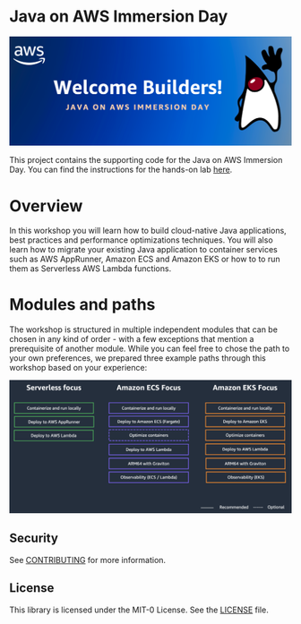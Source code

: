 # Java on AWS Immersion Day

![Java on AWS](resources/welcome.png)

This project contains the supporting code for the Java on AWS Immersion Day. You can find the instructions for the hands-on lab [here](https://catalog.workshops.aws/java-on-aws).

# Overview
In this workshop you will learn how to build cloud-native Java applications, best practices and performance optimizations techniques. You will also learn how to migrate your existing Java application to container services such as AWS AppRunner, Amazon ECS and Amazon EKS or how to to run them as Serverless AWS Lambda functions.
<!-- Below you can find an overview of the components and services involved.

![Java on AWS](resources/java-on-aws-overview.png) -->

# Modules and paths
The workshop is structured in multiple independent modules that can be chosen in any kind of order - with a few exceptions that mention a prerequisite of another module. While you can feel free to chose the path to your own preferences, we prepared three example paths through this workshop based on your experience:

![Java on AWS](resources/paths-t.png)

<!-- #### Containerize and run locally (30 minutes)

- Build a container image locally using Docker.
- Run and test your Java application container locally and optimize your Dockerfile with a multi-stage build.
- Push container images to Amazon Elastic Container Registry (ECR).

#### Deploy a container image to AWS App Runner (30 minutes)

- Deploy your Java application in the cloud.
- Use AWS Command Line Interface (CLI) or the AWS Console for the deployment.
- Test your Java app running on AWS App Runner.

#### Deploy a container image to Amazon ECS (30 minutes)

- Deploy your Java application in the cloud with more infrastructure control.
- Use AWS Command Line Interface (CLI) or the AWS Console for the deployment.
- Test your Java app running on Amazon ECS.

#### Deploy a container image to Amazon EKS (30 minutes)

- Deploy and test the Java application with Amazon EKS.

#### Optimize Containers (45 minutes)

- Optimize your Dockerfile, build your own optimized JVM, go native with GraalVM, use JiB, CDS or CRaC to optimize container images.

#### Deploy to AWS Lambda (60 minutes)

- Migrate your existing Java application to run on AWS Lambda
- Leverage AWS Lambda SnapStart to drastically reduce Cold-Starts
- Build a new event driven AWS Lambda function in plain Java.

#### Migration and Modernization of Jakarta EE Application (60 minutes)

- Rehost to Amazon EC2
- Replatform to Amazon EKS
- Refactor to Quarkus

#### ARM64 with AWS Graviton (45 minutes)

- AWS Graviton processors are designed by AWS to deliver the best price performance for your cloud workloads.
- Understand how to build multi-arch images and leverage AWS Graviton on different compute platforms.

#### Observability (60 minutes)

- Leverage native AWS services for logging, metrics & tracing.
- Setting up AWS Distro for OpenTelemetry Collector.
- Use manual and automatic instrumentation -->

<!-- #### CI/CD/Gitops (60+ minutes)

- Push you source code to AWS CodeCommit.
- Create a Continuous Integration (CI) pipeline with AWS CodePipeline, AWS CodeCommit and AWS CodeBuild.
- Leverage CodeDeploy for automatically updating your Amazon ECS Service
- User a GitOps approach with Flux to deploy to Amazon EKS
- Automatically build multi-arch container images (x86 + arm) -->

<!-- #### Modern development workflow  (20 minutes)

- Leverage the power of Generative AI on AWS
- Use Amazon CodeWhisperer in your development workflow. -->

## Security

See [CONTRIBUTING](CONTRIBUTING.md#security-issue-notifications) for more information.

## License

This library is licensed under the MIT-0 License. See the [LICENSE](LICENSE) file.
